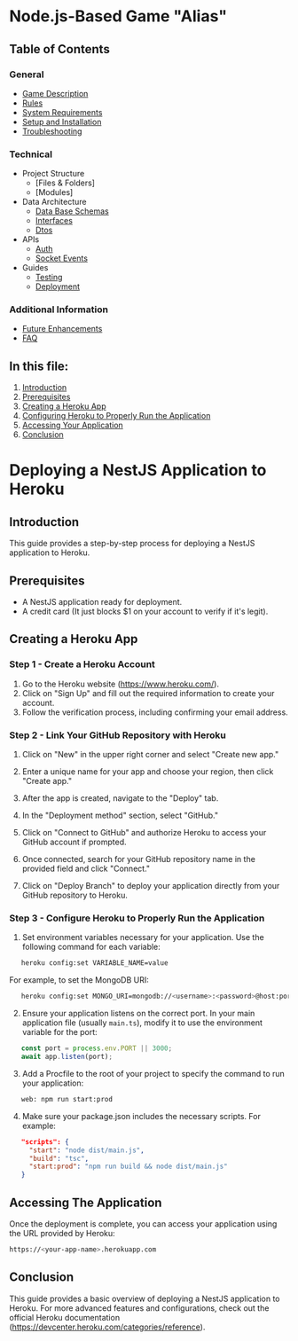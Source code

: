 # Node.js-Based Game "Alias"

## Table of Contents

### General

- [Game Description](../../README.md#game-description)
- [Rules](../../README.md#rules)
- [System Requirements](../../README.md#system-requirements)
- [Setup and Installation](../../README.md#system-requirements#setup-and-installation)
- [Troubleshooting](../../README.md#system-requirements#troubleshooting)

### Technical

- Project Structure
    - [Files & Folders]
    - [Modules]
- Data Architecture
    - [Data Base Schemas](../data-architecture/database-schemas.md#structure)
    - [Interfaces](../data-architecture/interfaces.md#game-interfaces-documentation)
    - [Dtos](../data-architecture/dtos.md#dtos)
- APIs
    - [Auth](../APIs/auth.md#authentication)
    - [Socket Events](../APIs/socket-events.md#socket-events-documentation)
- Guides
    - [Testing](./testing.md#running-tests-in-nestjs-with-jest)
    - [Deployment](#deploying-a-nestjs-application-to-heroku)

### Additional Information

- [Future Enhancements](documentation/deployment.md)
- [FAQ](documentation/faq.md)

## In this file:

1. [Introduction](#introduction)
2. [Prerequisites](#prerequisites)
3. [Creating a Heroku App](#creating-a-heroku-app)
4. [Configuring Heroku to Properly Run the Application](#configuring-heroku-to-properly-run-the-application)
5. [Accessing Your Application](#accessing-the-application)
6. [Conclusion](#conclusion)

# Deploying a NestJS Application to Heroku

## Introduction

This guide provides a step-by-step process for deploying a NestJS application to Heroku.

## Prerequisites

- A NestJS application ready for deployment.
- A credit card (It just blocks $1 on your account to verify if it's legit).

## Creating a Heroku App

### Step 1 - Create a Heroku Account

1. Go to the Heroku website (https://www.heroku.com/).
2. Click on "Sign Up" and fill out the required information to create your account.
3. Follow the verification process, including confirming your email address.

### Step 2 - Link Your GitHub Repository with Heroku

1. Click on "New" in the upper right corner and select "Create new app."

2. Enter a unique name for your app and choose your region, then click "Create app."

3. After the app is created, navigate to the "Deploy" tab.

4. In the "Deployment method" section, select "GitHub."

5. Click on "Connect to GitHub" and authorize Heroku to access your GitHub account if prompted.

6. Once connected, search for your GitHub repository name in the provided field and click "Connect."

7. Click on "Deploy Branch" to deploy your application directly from your GitHub repository to Heroku.

### Step 3 - Configure Heroku to Properly Run the Application

1. Set environment variables necessary for your application. Use the following command for each variable:
```bash
   heroku config:set VARIABLE_NAME=value
```
   For example, to set the MongoDB URI:
```bash
   heroku config:set MONGO_URI=mongodb://<username>:<password>@host:port/database
```
2. Ensure your application listens on the correct port. In your main application file (usually `main.ts`), modify it to use the environment variable for the port:
```typescript
   const port = process.env.PORT || 3000;
   await app.listen(port);
```
3. Add a Procfile to the root of your project to specify the command to run your application:
```bash
   web: npm run start:prod
```
4. Make sure your package.json includes the necessary scripts. For example:
```json
   "scripts": {
     "start": "node dist/main.js",
     "build": "tsc",
     "start:prod": "npm run build && node dist/main.js"
   }
```

## Accessing The Application

Once the deployment is complete, you can access your application using the URL provided by Heroku:

```bash
https://<your-app-name>.herokuapp.com
```

## Conclusion

This guide provides a basic overview of deploying a NestJS application to Heroku. For more advanced features and configurations, check out the official Heroku documentation (https://devcenter.heroku.com/categories/reference).
